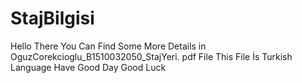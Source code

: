 # StajBilgisi

Hello There
You Can Find Some More Details in OguzCorekcioglu_B1510032050_StajYeri. pdf File 
This File İs Turkish Language 
Have Good Day
Good Luck
